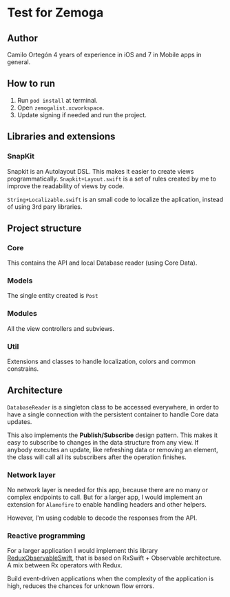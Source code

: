 # Test for Zemoga

## Author

Camilo Ortegón
4 years of experience in iOS and 7 in Mobile apps in general.

## How to run

1. Run `pod install` at terminal.
2. Open `zemogalist.xcworkspace`.
3. Update signing if needed and run the project.

## Libraries and extensions

### SnapKit

Snapkit is an Autolayout DSL. This makes it easier to create views programmatically.
`Snapkit+Layout.swift` is a set of rules created by me to improve the readability of views by code.

`String+Localizable.swift` is an small code to localize the aplication, instead of using 3rd pary libraries.

## Project structure

### Core
This contains the API and local Database reader (using Core Data).

### Models
The single entity created is `Post`

### Modules
All the view controllers and subviews.

### Util
Extensions and classes to handle localization, colors and common constrains.

## Architecture

`DatabaseReader` is a singleton class to be accessed everywhere, in order to have a single connection with the persistent container to handle Core data updates.

This also implements the **Publish/Subscribe** design pattern. This makes it easy to subscribe to changes in the data structure from any view. If anybody executes an update, like refreshing data or removing an element, the class will call all its subscribers after the operation finishes.

### Network layer

No network layer is needed for this app, because there are no many or complex endpoints to call. But for a larger app, I would implement an extension for `Alamofire` to enable handling headers and other helpers.

However, I'm using codable to decode the responses from the API.

### Reactive programming

For a larger application I would implement this library [ReduxObservableSwift](https://github.com/grability-inc/ReduxObservableSwift), that is based on RxSwift + Observable architecture. A mix between Rx operators with Redux.

Build event-driven applications when the complexity of the application is high, reduces the chances for unknown flow errors.
